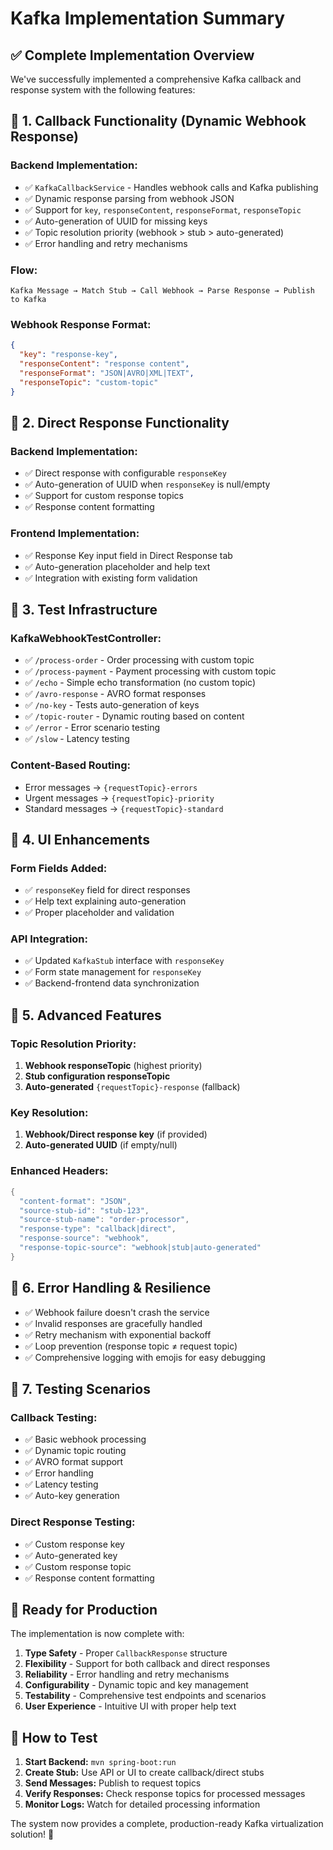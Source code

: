 # Kafka Implementation Summary

## ✅ **Complete Implementation Overview**

We've successfully implemented a comprehensive Kafka callback and response system with the following features:

## 🎯 **1. Callback Functionality (Dynamic Webhook Response)**

### **Backend Implementation:**
- ✅ `KafkaCallbackService` - Handles webhook calls and Kafka publishing
- ✅ Dynamic response parsing from webhook JSON
- ✅ Support for `key`, `responseContent`, `responseFormat`, `responseTopic`
- ✅ Auto-generation of UUID for missing keys
- ✅ Topic resolution priority (webhook > stub > auto-generated)
- ✅ Error handling and retry mechanisms

### **Flow:**
```
Kafka Message → Match Stub → Call Webhook → Parse Response → Publish to Kafka
```

### **Webhook Response Format:**
```json
{
  "key": "response-key",
  "responseContent": "response content",
  "responseFormat": "JSON|AVRO|XML|TEXT",
  "responseTopic": "custom-topic"
}
```

## 🎯 **2. Direct Response Functionality**

### **Backend Implementation:**
- ✅ Direct response with configurable `responseKey`
- ✅ Auto-generation of UUID when `responseKey` is null/empty
- ✅ Support for custom response topics
- ✅ Response content formatting

### **Frontend Implementation:**
- ✅ Response Key input field in Direct Response tab
- ✅ Auto-generation placeholder and help text
- ✅ Integration with existing form validation

## 🎯 **3. Test Infrastructure**

### **KafkaWebhookTestController:**
- ✅ `/process-order` - Order processing with custom topic
- ✅ `/process-payment` - Payment processing with custom topic
- ✅ `/echo` - Simple echo transformation (no custom topic)
- ✅ `/avro-response` - AVRO format responses
- ✅ `/no-key` - Tests auto-generation of keys
- ✅ `/topic-router` - Dynamic routing based on content
- ✅ `/error` - Error scenario testing
- ✅ `/slow` - Latency testing

### **Content-Based Routing:**
- Error messages → `{requestTopic}-errors`
- Urgent messages → `{requestTopic}-priority`
- Standard messages → `{requestTopic}-standard`

## 🎯 **4. UI Enhancements**

### **Form Fields Added:**
- ✅ `responseKey` field for direct responses
- ✅ Help text explaining auto-generation
- ✅ Proper placeholder and validation

### **API Integration:**
- ✅ Updated `KafkaStub` interface with `responseKey`
- ✅ Form state management for `responseKey`
- ✅ Backend-frontend data synchronization

## 🎯 **5. Advanced Features**

### **Topic Resolution Priority:**
1. **Webhook responseTopic** (highest priority)
2. **Stub configuration responseTopic**
3. **Auto-generated** `{requestTopic}-response` (fallback)

### **Key Resolution:**
1. **Webhook/Direct response key** (if provided)
2. **Auto-generated UUID** (if empty/null)

### **Enhanced Headers:**
```java
{
  "content-format": "JSON",
  "source-stub-id": "stub-123",
  "source-stub-name": "order-processor",
  "response-type": "callback|direct",
  "response-source": "webhook",
  "response-topic-source": "webhook|stub|auto-generated"
}
```

## 🎯 **6. Error Handling & Resilience**

- ✅ Webhook failure doesn't crash the service
- ✅ Invalid responses are gracefully handled
- ✅ Retry mechanism with exponential backoff
- ✅ Loop prevention (response topic ≠ request topic)
- ✅ Comprehensive logging with emojis for easy debugging

## 🎯 **7. Testing Scenarios**

### **Callback Testing:**
- ✅ Basic webhook processing
- ✅ Dynamic topic routing
- ✅ AVRO format support
- ✅ Error handling
- ✅ Latency testing
- ✅ Auto-key generation

### **Direct Response Testing:**
- ✅ Custom response key
- ✅ Auto-generated key
- ✅ Custom response topic
- ✅ Response content formatting

## 🚀 **Ready for Production**

The implementation is now complete with:

1. **Type Safety** - Proper `CallbackResponse` structure
2. **Flexibility** - Support for both callback and direct responses
3. **Reliability** - Error handling and retry mechanisms
4. **Configurability** - Dynamic topic and key management
5. **Testability** - Comprehensive test endpoints and scenarios
6. **User Experience** - Intuitive UI with proper help text

## 🧪 **How to Test**

1. **Start Backend:** `mvn spring-boot:run`
2. **Create Stub:** Use API or UI to create callback/direct stubs
3. **Send Messages:** Publish to request topics
4. **Verify Responses:** Check response topics for processed messages
5. **Monitor Logs:** Watch for detailed processing information

The system now provides a complete, production-ready Kafka virtualization solution! 🎉 